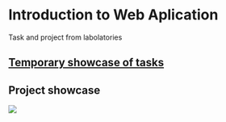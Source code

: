# Introduction to Web Aplication

Task and project from labolatories

## [Temporary showcase of tasks](https://wokstym.github.io/IntrToWebAplic/)

## Project showcase
![](Wiki/res/presentation.gif)
